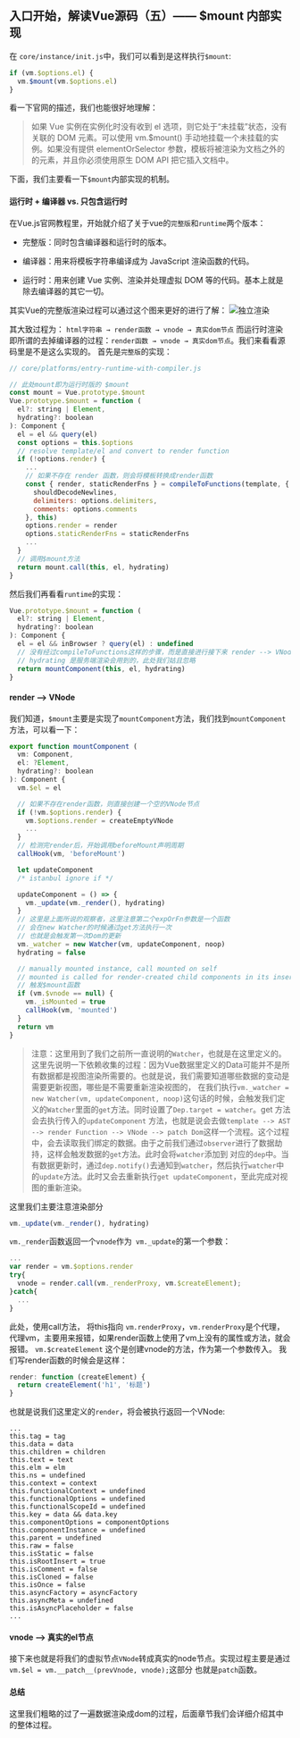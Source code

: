 ## 入口开始，解读Vue源码（五）—— $mount 内部实现

在 ```core/instance/init.js```中，我们可以看到是这样执行```$mount```:
```js
if (vm.$options.el) {
  vm.$mount(vm.$options.el)
}
```
看一下官网的描述，我们也能很好地理解：
> 如果 Vue 实例在实例化时没有收到 el 选项，则它处于“未挂载”状态，没有关联的 DOM 元素。可以使用 vm.$mount() 手动地挂载一个未挂载的实例。如果没有提供 elementOrSelector 参数，模板将被渲染为文档之外的的元素，并且你必须使用原生 DOM API 把它插入文档中。

下面，我们主要看一下```$mount```内部实现的机制。

#### 运行时 + 编译器 vs. 只包含运行时
在Vue.js官网教程里，开始就介绍了关于vue的```完整版```和```runtime```两个版本：
* 完整版：同时包含编译器和运行时的版本。

* 编译器：用来将模板字符串编译成为 JavaScript 渲染函数的代码。

* 运行时：用来创建 Vue 实例、渲染并处理虚拟 DOM 等的代码。基本上就是除去编译器的其它一切。

其实Vue的完整版渲染过程可以通过这个图来更好的进行了解：
![独立渲染](https://sfault-image.b0.upaiyun.com/997/988/997988079-591d2d8a5d338_articlex)

其大致过程为： ```html字符串 → render函数 → vnode → 真实dom节点``` 而运行时渲染即所谓的去掉编译器的过程：```render函数 → vnode → 真实dom节点```。我们来看看源码里是不是这么实现的。
首先是```完整版```的实现：

```js
// core/platforms/entry-runtime-with-compiler.js

// 此处mount即为运行时版的 $mount
const mount = Vue.prototype.$mount
Vue.prototype.$mount = function (
  el?: string | Element,
  hydrating?: boolean
): Component {
  el = el && query(el)
  const options = this.$options
  // resolve template/el and convert to render function
  if (!options.render) {
    ...
    // 如果不存在 render 函数，则会将模板转换成render函数
    const { render, staticRenderFns } = compileToFunctions(template, {
      shouldDecodeNewlines,
      delimiters: options.delimiters,
      comments: options.comments
    }, this)
    options.render = render
    options.staticRenderFns = staticRenderFns
    ...
  }
  // 调用$mount方法
  return mount.call(this, el, hydrating)
}
```

然后我们再看看```runtime```的实现：
```js
Vue.prototype.$mount = function (
  el?: string | Element,
  hydrating?: boolean
): Component {
  el = el && inBrowser ? query(el) : undefined
  // 没有经过compileToFunctions这样的步骤，而是直接进行接下来 render --> VNode 的过程
  // hydrating 是服务端渲染会用到的，此处我们姑且忽略
  return mountComponent(this, el, hydrating)
}
```

#### render --> VNode
我们知道，```$mount```主要是实现了```mountComponent```方法，我们找到```mountComponent```方法，可以看一下：
```js
export function mountComponent (
  vm: Component,
  el: ?Element,
  hydrating?: boolean
): Component {
  vm.$el = el

  // 如果不存在render函数，则直接创建一个空的VNode节点
  if (!vm.$options.render) {
    vm.$options.render = createEmptyVNode
    ...
  }
  // 检测完render后，开始调用beforeMount声明周期
  callHook(vm, 'beforeMount')

  let updateComponent
  /* istanbul ignore if */

  updateComponent = () => {
    vm._update(vm._render(), hydrating)
  }
  // 这里是上面所说的观察者，这里注意第二个expOrFn参数是一个函数
  // 会在new Watcher的时候通过get方法执行一次
  // 也就是会触发第一次Dom的更新
  vm._watcher = new Watcher(vm, updateComponent, noop)
  hydrating = false

  // manually mounted instance, call mounted on self
  // mounted is called for render-created child components in its inserted hook
  // 触发$mount函数
  if (vm.$vnode == null) {
    vm._isMounted = true
    callHook(vm, 'mounted')
  }
  return vm
}
```

> 注意：这里用到了我们之前所一直说明的```Watcher```，也就是在这里定义的。这里先说明一下依赖收集的过程：因为Vue数据里定义的Data可能并不是所有数据都是视图渲染所需要的。也就是说，我们需要知道哪些数据的变动是需要更新视图，哪些是不需要重新渲染视图的，
在我们执行```vm._watcher = new Watcher(vm, updateComponent, noop)```这句话的时候，会触发我们定义的```Watcher```里面的```get```方法。同时设置了```Dep.target = watcher```。get 方法会去执行传入的```updateComponent```
方法，也就是说会去做```template --> AST --> render Function --> VNode --> patch Dom```这样一个流程。这个过程中，会去读取我们绑定的数据。由于之前我们通过```observer```进行了数据劫持，这样会触发数据的```get```方法。此时会将```watcher```添加到
对应的```dep```中。当有数据更新时，通过```dep.notify()```去通知到```watcher```，然后执行```watcher```中的```update```方法。此时又会去重新执行```get updateComponent```，至此完成对视图的重新渲染。

这里我们主要注意渲染部分
```js
vm._update(vm._render(), hydrating)
```

```vm._render```函数返回一个```vnode```作为``` vm._update```的第一个参数：

```js
...
var render = vm.$options.render
try{
  vnode = render.call(vm._renderProxy, vm.$createElement);
}catch{
  ...
}
```
此处，使用call方法， 将this指向 ```vm.renderProxy```，```vm.renderProxy```是个代理，代理vm，主要用来报错，如果render函数上使用了vm上没有的属性或方法，就会报错。 ```vm.$createElement``` 这个是创建vnode的方法，作为第一个参数传入。
我们写render函数的时候会是这样：
```js
render: function (createElement) {
  return createElement('h1', '标题')
}
```
也就是说我们这里定义的```render```，将会被执行返回一个VNode:
```
...
this.tag = tag
this.data = data
this.children = children
this.text = text
this.elm = elm
this.ns = undefined
this.context = context
this.functionalContext = undefined
this.functionalOptions = undefined
this.functionalScopeId = undefined
this.key = data && data.key
this.componentOptions = componentOptions
this.componentInstance = undefined
this.parent = undefined
this.raw = false
this.isStatic = false
this.isRootInsert = true
this.isComment = false
this.isCloned = false
this.isOnce = false
this.asyncFactory = asyncFactory
this.asyncMeta = undefined
this.isAsyncPlaceholder = false
...
```

#### vnode --> 真实的el节点
接下来也就是将我们的虚拟节点```VNode```转成真实的node节点。实现过程主要是通过```vm.$el = vm.__patch__(prevVnode, vnode);```这部分
也就是```patch```函数。

#### 总结
这里我们粗略的过了一遍数据渲染成dom的过程，后面章节我们会详细介绍其中的整体过程。
